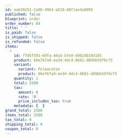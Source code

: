 ```yaml
---
id: aab28251-2a08-49b4-a528-88f1ae4a8895
published: false
blueprint: order
order_number: 84
title: ' '
is_paid: false
is_shipped: false
is_refunded: false
items:
  -
    id: ff45f591-69fa-44a5-bfe9-d982db104185
    product: 66e767a9-ee34-4dc4-8681-d09bb59f0cf5
    variant:
      variant: Polmaraton
      product: 66e767a9-ee34-4dc4-8681-d09bb59f0cf5
    quantity: 1
    total: 2500
    tax:
      amount: 0
      rate: '0'
      price_includes_tax: true
    metadata: {  }
grand_total: 2500
items_total: 2500
tax_total: 0
shipping_total: 0
coupon_total: 0
---
```


